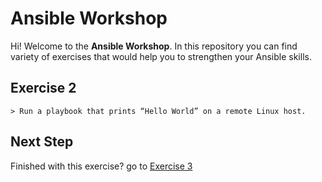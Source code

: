 # Ansible Workshop

Hi! Welcome to the **Ansible Workshop**. In this repository you can find variety of exercises that would help you to strengthen your Ansible skills.

## Exercise 2

	> Run a playbook that prints “Hello World” on a remote Linux host.

## Next Step

Finished with this exercise? go to [Exercise 3](../exercise-3)

